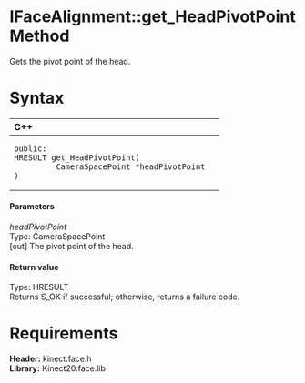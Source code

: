 IFaceAlignment::get\_HeadPivotPoint Method  
==========================================  

Gets the pivot point of the head. <span id="syntaxSection"></span>

Syntax  
======  

<table>
<colgroup>
<col width="100%" />
</colgroup>
<thead>
<tr class="header">
<th align="left">C++</th>
</tr>
</thead>
<tbody>
<tr class="odd">
<td align="left"><pre><code>public:  
HRESULT get_HeadPivotPoint(  
         CameraSpacePoint *headPivotPoint  
)</code></pre></td>
</tr>
</tbody>
</table>

<span id="ID4EG"></span>
#### Parameters  

*headPivotPoint*    
Type: CameraSpacePoint  
[out] The pivot point of the head.  

<span id="ID4EP"></span>
#### Return value  

Type: HRESULT  
Returns S\_OK if successful; otherwise, returns a failure code.  

<span id="requirements"></span>

Requirements  
============  

**Header:** kinect.face.h  
**Library:** Kinect20.face.lib  



<!--Please do not edit the data in the comment block below.-->
<!--
TOCTitle : get_HeadPivotPoint Method
RLTitle : IFaceAlignment::get_HeadPivotPoint Method
KeywordK : get_HeadPivotPoint method
KeywordK : IFaceAlignment::get_HeadPivotPoint method
KeywordF : IFaceAlignment::get_HeadPivotPoint
KeywordF : get_HeadPivotPoint
KeywordF : Microsoft.Kinect.face.IFaceAlignment.get_HeadPivotPoint(CameraSpacePoint@)
KeywordA : M:Microsoft.Kinect.face.IFaceAlignment.get_HeadPivotPoint(CameraSpacePoint@)
AssetID : M:Microsoft.Kinect.face.IFaceAlignment.get_HeadPivotPoint(CameraSpacePoint@)
Locale : en-us
CommunityContent : 1
APIType : Managed
APILocation : 
APIName : Microsoft.Kinect.face.IFaceAlignment::get_HeadPivotPoint
TargetOS : Windows
TopicType : kbSyntax
DevLang : C++
DocSet : K4Wv2
ProjType : K4Wv2Proj
Technology : Kinect for Windows
Product : Kinect for Windows SDK v2
productversion : 20
-->
